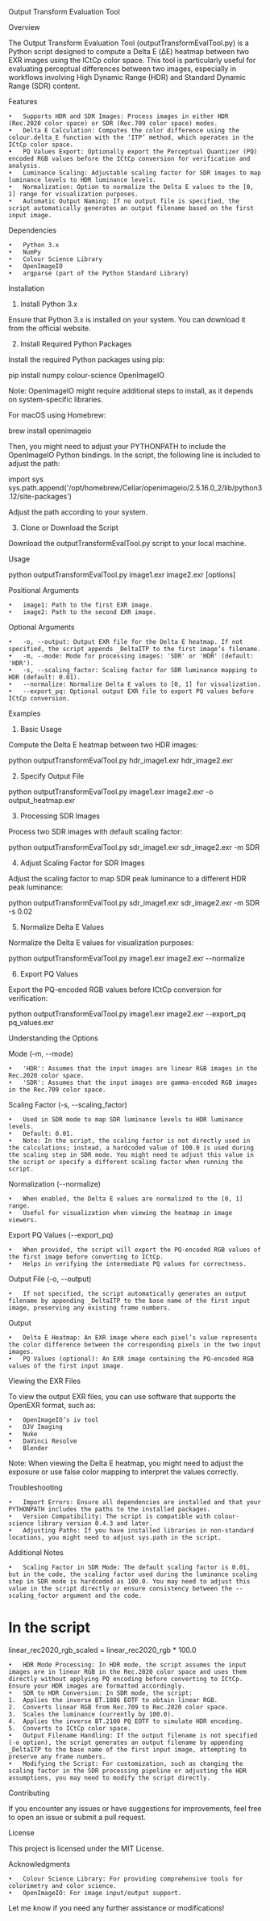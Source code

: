 Output Transform Evaluation Tool

Overview

The Output Transform Evaluation Tool (outputTransformEvalTool.py) is a Python script designed to compute a Delta E (ΔE) heatmap between two EXR images using the ICtCp color space. This tool is particularly useful for evaluating perceptual differences between two images, especially in workflows involving High Dynamic Range (HDR) and Standard Dynamic Range (SDR) content.

Features

	•	Supports HDR and SDR Images: Process images in either HDR (Rec.2020 color space) or SDR (Rec.709 color space) modes.
	•	Delta E Calculation: Computes the color difference using the colour.delta_E function with the ‘ITP’ method, which operates in the ICtCp color space.
	•	PQ Values Export: Optionally export the Perceptual Quantizer (PQ) encoded RGB values before the ICtCp conversion for verification and analysis.
	•	Luminance Scaling: Adjustable scaling factor for SDR images to map luminance levels to HDR luminance levels.
	•	Normalization: Option to normalize the Delta E values to the [0, 1] range for visualization purposes.
	•	Automatic Output Naming: If no output file is specified, the script automatically generates an output filename based on the first input image.

Dependencies

	•	Python 3.x
	•	NumPy
	•	Colour Science Library
	•	OpenImageIO
	•	argparse (part of the Python Standard Library)

Installation

1. Install Python 3.x

Ensure that Python 3.x is installed on your system. You can download it from the official website.

2. Install Required Python Packages

Install the required Python packages using pip:

pip install numpy colour-science OpenImageIO

Note: OpenImageIO might require additional steps to install, as it depends on system-specific libraries.

For macOS using Homebrew:

brew install openimageio

Then, you might need to adjust your PYTHONPATH to include the OpenImageIO Python bindings. In the script, the following line is included to adjust the path:

import sys
sys.path.append('/opt/homebrew/Cellar/openimageio/2.5.16.0_2/lib/python3.12/site-packages')

Adjust the path according to your system.

3. Clone or Download the Script

Download the outputTransformEvalTool.py script to your local machine.

Usage

python outputTransformEvalTool.py image1.exr image2.exr [options]

Positional Arguments

	•	image1: Path to the first EXR image.
	•	image2: Path to the second EXR image.

Optional Arguments

	•	-o, --output: Output EXR file for the Delta E heatmap. If not specified, the script appends _DeltaITP to the first image’s filename.
	•	-m, --mode: Mode for processing images: 'SDR' or 'HDR' (default: 'HDR').
	•	-s, --scaling_factor: Scaling factor for SDR luminance mapping to HDR (default: 0.01).
	•	--normalize: Normalize Delta E values to [0, 1] for visualization.
	•	--export_pq: Optional output EXR file to export PQ values before ICtCp conversion.

Examples

1. Basic Usage

Compute the Delta E heatmap between two HDR images:

python outputTransformEvalTool.py hdr_image1.exr hdr_image2.exr

2. Specify Output File

python outputTransformEvalTool.py image1.exr image2.exr -o output_heatmap.exr

3. Processing SDR Images

Process two SDR images with default scaling factor:

python outputTransformEvalTool.py sdr_image1.exr sdr_image2.exr -m SDR

4. Adjust Scaling Factor for SDR Images

Adjust the scaling factor to map SDR peak luminance to a different HDR peak luminance:

python outputTransformEvalTool.py sdr_image1.exr sdr_image2.exr -m SDR -s 0.02

5. Normalize Delta E Values

Normalize the Delta E values for visualization purposes:

python outputTransformEvalTool.py image1.exr image2.exr --normalize

6. Export PQ Values

Export the PQ-encoded RGB values before ICtCp conversion for verification:

python outputTransformEvalTool.py image1.exr image2.exr --export_pq pq_values.exr

Understanding the Options

Mode (-m, --mode)

	•	'HDR': Assumes that the input images are linear RGB images in the Rec.2020 color space.
	•	'SDR': Assumes that the input images are gamma-encoded RGB images in the Rec.709 color space.

Scaling Factor (-s, --scaling_factor)

	•	Used in SDR mode to map SDR luminance levels to HDR luminance levels.
	•	Default: 0.01.
	•	Note: In the script, the scaling factor is not directly used in the calculations; instead, a hardcoded value of 100.0 is used during the scaling step in SDR mode. You might need to adjust this value in the script or specify a different scaling factor when running the script.

Normalization (--normalize)

	•	When enabled, the Delta E values are normalized to the [0, 1] range.
	•	Useful for visualization when viewing the heatmap in image viewers.

Export PQ Values (--export_pq)

	•	When provided, the script will export the PQ-encoded RGB values of the first image before converting to ICtCp.
	•	Helps in verifying the intermediate PQ values for correctness.

Output File (-o, --output)

	•	If not specified, the script automatically generates an output filename by appending _DeltaITP to the base name of the first input image, preserving any existing frame numbers.

Output

	•	Delta E Heatmap: An EXR image where each pixel’s value represents the color difference between the corresponding pixels in the two input images.
	•	PQ Values (optional): An EXR image containing the PQ-encoded RGB values of the first input image.

Viewing the EXR Files

To view the output EXR files, you can use software that supports the OpenEXR format, such as:

	•	OpenImageIO’s iv tool
	•	DJV Imaging
	•	Nuke
	•	DaVinci Resolve
	•	Blender

Note: When viewing the Delta E heatmap, you might need to adjust the exposure or use false color mapping to interpret the values correctly.

Troubleshooting

	•	Import Errors: Ensure all dependencies are installed and that your PYTHONPATH includes the paths to the installed packages.
	•	Version Compatibility: The script is compatible with colour-science library version 0.4.3 and later.
	•	Adjusting Paths: If you have installed libraries in non-standard locations, you might need to adjust sys.path in the script.

Additional Notes

	•	Scaling Factor in SDR Mode: The default scaling factor is 0.01, but in the code, the scaling factor used during the luminance scaling step in SDR mode is hardcoded as 100.0. You may need to adjust this value in the script directly or ensure consistency between the --scaling_factor argument and the code.

# In the script
linear_rec2020_rgb_scaled = linear_rec2020_rgb * 100.0


	•	HDR Mode Processing: In HDR mode, the script assumes the input images are in linear RGB in the Rec.2020 color space and uses them directly without applying PQ encoding before converting to ICtCp. Ensure your HDR images are formatted accordingly.
	•	SDR to HDR Conversion: In SDR mode, the script:
	1.	Applies the inverse BT.1886 EOTF to obtain linear RGB.
	2.	Converts linear RGB from Rec.709 to Rec.2020 color space.
	3.	Scales the luminance (currently by 100.0).
	4.	Applies the inverse BT.2100 PQ EOTF to simulate HDR encoding.
	5.	Converts to ICtCp color space.
	•	Output Filename Handling: If the output filename is not specified (-o option), the script generates an output filename by appending _DeltaITP to the base name of the first input image, attempting to preserve any frame numbers.
	•	Modifying the Script: For customization, such as changing the scaling factor in the SDR processing pipeline or adjusting the HDR assumptions, you may need to modify the script directly.

Contributing

If you encounter any issues or have suggestions for improvements, feel free to open an issue or submit a pull request.

License

This project is licensed under the MIT License.

Acknowledgments

	•	Colour Science Library: For providing comprehensive tools for colorimetry and color science.
	•	OpenImageIO: For image input/output support.

Let me know if you need any further assistance or modifications!